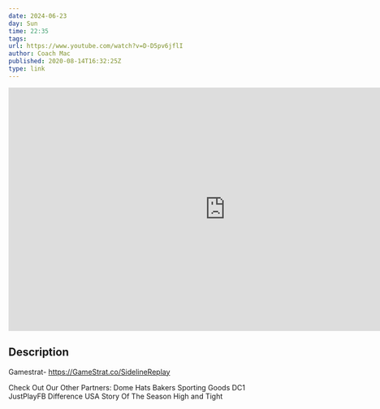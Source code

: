 ```yaml
---
date: 2024-06-23
day: Sun
time: 22:35
tags:
url: https://www.youtube.com/watch?v=D-D5pv6jflI
author: Coach Mac
published: 2020-08-14T16:32:25Z
type: link
---
```


<iframe width="854" height="480" src="https://www.youtube.com/embed/D-D5pv6jflI" frameborder="0" allowfullscreen></iframe>

## Description
Gamestrat- https://GameStrat.co/SidelineReplay 

Check Out Our Other Partners:
Dome Hats
Bakers Sporting Goods
DC1
JustPlayFB
Difference USA
Story Of The Season
High and Tight